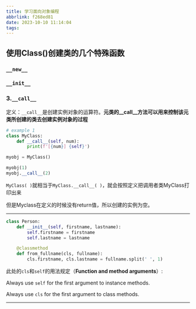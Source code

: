 ```yaml
---
title: 学习面向对象编程
abbrlink: f268ed81
date: 2023-10-10 11:14:04
tags:
---
```


## 使用Class()创建类的几个特殊函数

### `__new__`

### `__init__`

### 3.`__call__`

定义：`__call__`是创建实例对象的运算符。**元类的__call__方法可以用来控制该元类所创建的类去创建实例对象的过程**

```python
# example 1
class MyClass:
    def __call__(self, num):
        print(f'[{num}] {self}')

myobj = MyClass()

myobj(1)
myobj.__call__(2)
```

`MyClass( )`就相当于`MyClass.__call__( )`，就会按照定义把调用者类MyClass打印出来

但是Myclass在定义的时候没有return值，所以创建的实例为空。

---

```py
class Person:
    def __init__(self, firstname, lastname):
        self.firstname = firstname
        self.lastname = lastname

    @classmethod
    def from_fullname(cls, fullname):
        cls.firstname, cls.lastname = fullname.split(' ', 1)
```

此处的`cls`和`self`的用法规定（**Function and method arguments**）:

Always use `self` for the first argument to instance methods.

Always use `cls` for the first argument to class methods.

---


